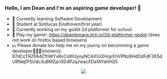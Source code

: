 ### Hello, I am Dean and I'm an aspiring game developer! 👋

- 🌱 Currently learning Software Development
- 🏫 Student at Sintlucas Eindhoven(first year)
- 🏫 Currently working on my godot 2d platformer for school.
- 👾 Play my game!: https://deanlemans.itch.io/2d-platformer-godot (does not work on firefox based browsers)
- 💵 Please donate too help me on my journy on becomming a game developer🙏🙏🙏(monero): 87dCcTRZPA4ZfhWYxRvCsWUynyNCAXUi2HrgrEhVPNz8HdDdFdF3X5dURNejtPSUdc3uBMZpri5D4PJqJwacXDa1AYahHQ5

<div id="header" align="center">
  <img src=""/>
</div>

<div id="header" align="center">
  <img src="https://media.giphy.com/media/enj50kao8gMfu/giphy.gif"/>
</div>
